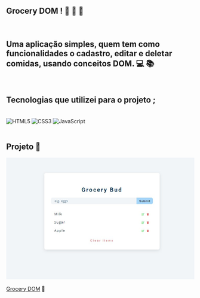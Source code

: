 ## Grocery DOM !  🍴 🥣 🧈
<br>

##  Uma aplicação simples, quem tem como funcionalidades o cadastro, editar e deletar comidas, usando conceitos DOM. 💻 📚
<br>

## Tecnologias que utilizei para o projeto ;  
<div style="display: inline_block"><br>
    <img  align="center" src="https://cdn.jsdelivr.net/gh/devicons/devicon/icons/html5/html5-original-wordmark.svg" heigth="30" width="40"alt="HTML5">
    <img  align="center" src="https://cdn.jsdelivr.net/gh/devicons/devicon/icons/css3/css3-original-wordmark.svg" heigth="30" width="40"alt="CSS3">
    <img  align="center" src="https://cdn.jsdelivr.net/gh/devicons/devicon/icons/javascript/javascript-original.svg" heigth="30" width="40"alt="JavaScript">
</div>

<br>

## Projeto 🥰

![](./assets/images/grocery-dom.jpg)

[Grocery DOM](https://alisson-aguiars2k.github.io/grocery-bud-dom/) 🔗
